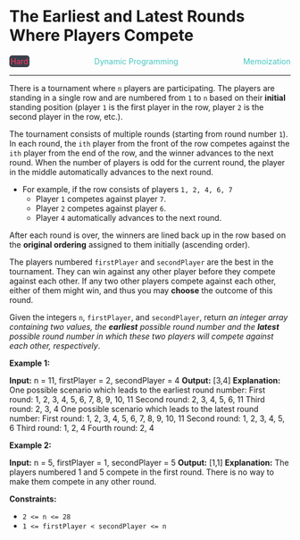 # The Earliest and Latest Rounds Where Players Compete

<div style="display: flex; justify-content: space-between; align-items: center">
<div style="color: #ff375f;
padding: 2px; background-color: #3a3f4b; border-radius: 5px;">Hard</div>
<div style="color: #46c6c2">Dynamic Programming</div>
<div style="color: #46c6c2">Memoization</div>
</div>

---

There is a tournament where `n` players are participating. The players are standing in a single row and are numbered from `1` to `n` based on their **initial** standing position (player `1` is the first player in the row, player `2` is the second player in the row, etc.).

The tournament consists of multiple rounds (starting from round number `1`). In each round, the `ith` player from the front of the row competes against the `ith` player from the end of the row, and the winner advances to the next round. When the number of players is odd for the current round, the player in the middle automatically advances to the next round.

*   For example, if the row consists of players `1, 2, 4, 6, 7`
    *   Player `1` competes against player `7`.
    *   Player `2` competes against player `6`.
    *   Player `4` automatically advances to the next round.

After each round is over, the winners are lined back up in the row based on the **original ordering** assigned to them initially (ascending order).

The players numbered `firstPlayer` and `secondPlayer` are the best in the tournament. They can win against any other player before they compete against each other. If any two other players compete against each other, either of them might win, and thus you may **choose** the outcome of this round.

Given the integers `n`, `firstPlayer`, and `secondPlayer`, return _an integer array containing two values, the **earliest** possible round number and the **latest** possible round number in which these two players will compete against each other, respectively_.

**Example 1:**

**Input:** n = 11, firstPlayer = 2, secondPlayer = 4
**Output:** \[3,4\]
**Explanation:**
One possible scenario which leads to the earliest round number:
First round: 1, 2, 3, 4, 5, 6, 7, 8, 9, 10, 11
Second round: 2, 3, 4, 5, 6, 11
Third round: 2, 3, 4
One possible scenario which leads to the latest round number:
First round: 1, 2, 3, 4, 5, 6, 7, 8, 9, 10, 11
Second round: 1, 2, 3, 4, 5, 6
Third round: 1, 2, 4
Fourth round: 2, 4

**Example 2:**

**Input:** n = 5, firstPlayer = 1, secondPlayer = 5
**Output:** \[1,1\]
**Explanation:** The players numbered 1 and 5 compete in the first round.
There is no way to make them compete in any other round.

**Constraints:**

*   `2 <= n <= 28`
*   `1 <= firstPlayer < secondPlayer <= n`
